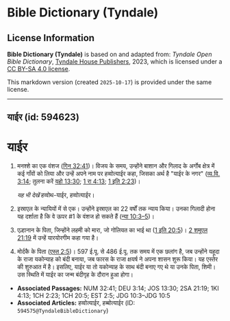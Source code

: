 # Bible Dictionary (Tyndale)

## License Information

**Bible Dictionary (Tyndale)** is based on and adapted from: _Tyndale Open Bible Dictionary_, [Tyndale House Publishers](https://tyndaleopenresources.com/), 2023, which is licensed under a [CC BY-SA 4.0 license](https://creativecommons.org/licenses/by-sa/4.0/legalcode.en).

This markdown version (created `2025-10-17`) is provided under the same license.



--------------------------------

## याईर (id: 594623)

याईर
====

1. मनश्शे का एक वंशज ([गिन 32:41](https://ref.ly/Num32:41))। विजय के समय, उन्होंने बाशान और गिलाद के अर्गोब क्षेत्र में कई गाँवों को लिया और उन्हें अपने नाम पर हव्वोत्याईर कहा, जिसका अर्थ है "याईर के नगर" ([व्य.वि. 3:14](https://ref.ly/Deut3:14); तुलना करें [यहो 13:30](https://ref.ly/Josh13:30); [1 रा 4:13](https://ref.ly/1Kgs4:13); [1 इति 2:23](https://ref.ly/1Chr2:23))।

    *यह भी देखें* हव्वोथ\-याईर, हव्वोत्याईर।

2. इस्राएल के न्यायियों में से एक। उन्होंने इस्राएल का 22 वर्षों तक न्याय किया। उनका गिलादी होना यह दर्शाता है कि वे ऊपर \#1 के वंशज हो सकते हैं ([न्या 10:3–5](https://ref.ly/Judg10:3-Judg10:5))।
3. एल्हानान के पिता, जिन्होंने लहमी को मारा, जो गोलियत का भाई था ([1 इति 20:5](https://ref.ly/1Chr20:5))। [2 शमूएल 21:19](https://ref.ly/2Sam21:19) में उन्हें यारयोरगीम कहा गया है।
4. मोर्दकै के पिता ([एस्त 2:5](https://ref.ly/Esth2:5))। 597 ई.पू. से 486 ई.पू. तक समय में एक छलांग है, जब उन्होंने यहूदा के राजा यकोन्याह को बंदी बनाया, जब फारस के राजा क्षयर्ष ने अपना शासन शुरू किया। यह एस्तेर की शुरुआत में है। इसलिए, याईर या तो यकोन्याह के साथ बंदी बनाए गए थे या उनके पिता, शिमी। उस स्थिति में याईर का जन्म बंदीगृह के दौरान हुआ होगा।

* **Associated Passages:** NUM 32:41; DEU 3:14; JOS 13:30; 2SA 21:19; 1KI 4:13; 1CH 2:23; 1CH 20:5; EST 2:5; JDG 10:3–JDG 10:5
* **Associated Articles:** हव्वोत्याईर, हब्बोत्याईर  (ID: `594575@TyndaleBibleDictionary`)

